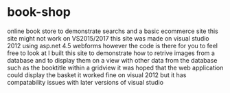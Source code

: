 # book-shop
online book store to demonstrate searchs and a basic ecommerce site this site might not work on VS2015/2017 this site was made on visual studio 2012 using asp.net 4.5 webforms however the code is there for you to feel free to look at 
I built this site to demonstrate how to retrive images from a database and to display them on a view with other data from the
database such as the booktitle within a gridview it was hoped that the web application could display the basket it worked fine on visual 2012 but it has compatability issues with later versions of visual studio
